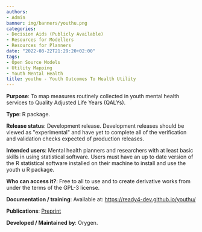 ```yaml
---
authors:
- Admin
banner: img/banners/youthu.png
categories:
- Decision Aids (Publicly Available)
- Resources for Modellers
- Resources for Planners
date: "2022-08-22T21:29:20+02:00"
tags:
- Open Source Models
- Utility Mapping
- Youth Mental Health
title: youthu - Youth Outcomes To Health Utility
---
```


**Purpose**: To map measures routinely collected in youth mental health services to Quality Adjusted Life Years (QALYs).

**Type**: R package.

**Release status**: Development release. Development releases should be viewed as "experimental" and have yet to complete all of the verification and validation checks expected of production releases.

**Intended users**: Mental health planners and researchers with at least basic skills in using statistical software. Users must have an up to date version of the R statistical software installed on their machine to install and use the youth u R package.

**Who can access it?**: Free to all to use and to create derivative works from under the terms of the GPL-3 license.

**Documentation / training**: Available at: https://ready4-dev.github.io/youthu/

**Publications**: [Preprint](https://www.medrxiv.org/content/10.1101/2021.07.07.21260129v2.full) 

**Developed / Maintained by**: Orygen.
